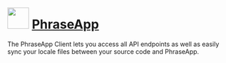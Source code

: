 # <img src="https://cdn.jsdelivr.net/gh/brunoyb/chocolatey-packages@c877faffe8a90375fff3de26f7268c8bc0d1b0e2/phraseapp/icon.png" width="48" height="48" /> [PhraseApp](https://chocolatey.org/packages/phraseapp)


The PhraseApp Client lets you access all API endpoints as well as easily sync your locale files between your source code and PhraseApp.
